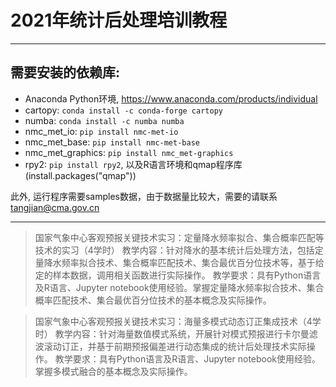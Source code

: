# 2021年统计后处理培训教程
---

## 需要安装的依赖库:
* Anaconda Python环境, https://www.anaconda.com/products/individual
* cartopy: `conda install -c conda-forge cartopy`
* numba: `conda install -c numba numba`
* nmc_met_io: `pip install nmc-met-io`
* nmc_met_base: `pip install nmc-met-base`
* nmc_met_graphics: `pip install nmc_met-graphics`
* rpy2: `pip install rpy2`, 以及R语言环境和qmap程序库(install.packages("qmap"))

此外, 运行程序需要samples数据，由于数据量比较大，需要的请联系 tangjian@cma.gov.cn

---

> 国家气象中心客观预报关键技术实习：定量降水频率拟合、集合概率匹配等技术的实习（4学时）
> 教学内容：针对降水的基本统计后处理方法，包括定量降水频率拟合技术、集合概率匹配技术、集合最优百分位技术等，基于给定的样本数据，调用相关函数进行实际操作。
> 教学要求：具有Python语言及R语言、Jupyter notebook使用经验。掌握定量降水频率拟合技术、集合概率匹配技术、集合最优百分位技术的基本概念及实际操作。

> 国家气象中心客观预报关键技术实习：海量多模式动态订正集成技术（4学时）
> 教学内容：针对海量数值模式系统，开展针对模式预报进行卡尔曼滤波滚动订正，并基于前期预报偏差进行动态集成的统计后处理技术实际操作。
> 教学要求：具有Python语言及R语言、Jupyter notebook使用经验。掌握多模式融合的基本概念及实际操作。
